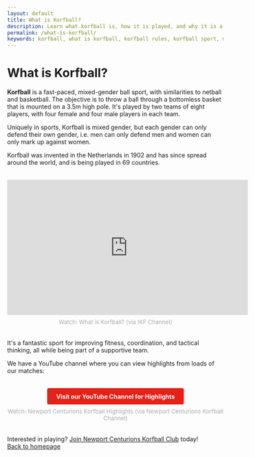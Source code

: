 ```yaml
---
layout: default
title: What is Korfball?
description: Learn what korfball is, how it is played, and why it is a fantastic mixed-gender sport for all ages and abilities.
permalink: /what-is-korfball/
keywords: korfball, what is korfball, korfball rules, korfball sport, mixed gender sport, korfball newport, korfball wales, korfball video, korfball highlights
---
```


<div class="page-content">
  <div class="content-block">
    <h1>What is Korfball?</h1>
    <p><strong>Korfball</strong> is a fast-paced, mixed-gender ball sport, with similarities to netball and basketball. The objective is to throw a ball through a bottomless basket that is mounted on a 3.5m high pole. It's played by two teams of eight players, with four female and four male players in each team.</p>
    <p>Uniquely in sports, Korfball is mixed gender, but each gender can only defend their own gender, i.e. men can only defend men and women can only mark up against women.</p>
    <p>Korfball was invented in the Netherlands in 1902 and has since spread around the world, and is being played in 69 countries.</p>
    <div class="korfball-video" style="margin:2rem 0;text-align:center;">
      <iframe width="560" height="315" src="https://www.youtube.com/embed/lnNSU4kbVvI?start=178" title="What is Korfball?" frameborder="0" allow="accelerometer; autoplay; clipboard-write; encrypted-media; gyroscope; picture-in-picture; web-share" allowfullscreen loading="lazy"></iframe>
      <p style="font-size:0.95em;color:#aaa;margin-top:0.5rem;">Watch: What is Korfball? (via IKF Channel)</p>
    </div>
    <p>It's a fantastic sport for improving fitness, coordination, and tactical thinking, all while being part of a supportive team.</p>
    <p>We have a YouTube channel where you can view highlights from loads of our matches:</p>
    <div class="newport-korfball-video" style="margin:2rem 0;text-align:center;">
      <a href="https://www.youtube.com/@newportcenturionskorfball5878" target="_blank" rel="noopener noreferrer" class="button" style="display:inline-block;padding:0.75em 1.5em;background:#e62117;color:#fff;border-radius:4px;text-decoration:none;font-weight:bold;">
        Visit our YouTube Channel for Highlights
      </a>
      <p style="font-size:0.95em;color:#aaa;margin-top:0.5rem;">Watch: Newport Centurions Korfball Highlights (via Newport Centurions Korfball Channel)</p>
    </div>
    <p>Interested in playing? <a href="/join-us/">Join Newport Centurions Korfball Club</a> today!<br>
    <a href="/">Back to homepage</a></p>
  </div>
</div>
